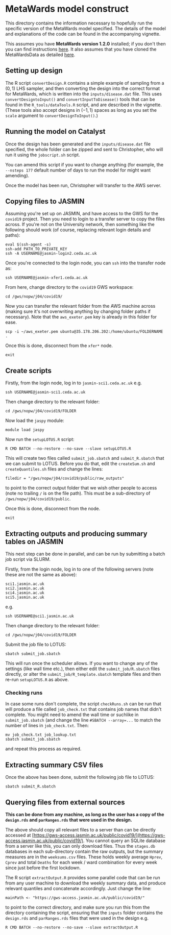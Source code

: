 # MetaWards model construct

This directory contains the information necessary to hopefully run the
specific version of the MetaWards model specified. The details of the model
and explanations of the code can be found in the accompanying vignette.

This assumes you have **MetaWards version 1.2.0** installed; if you don't then
you can find instructions [here](https://metawards.org/install.html). It also
assumes that you have cloned the MetaWardsData as detailed 
[here](https://metawards.org/model_data.html).

## Setting up design

The R script `convertDesign.R` contains a simple example of sampling
from a $(0, 1)$ LHS sampler, and then converting the design into
the correct format for MetaWards, which is written into the `inputs/disease.dat`
file. This uses `convertDesigntoInput()` and `convertInputToDisease()` tools
that can be found in the `R_tools/dataTools.R` script, and are described in the
vignette. (These tools also accept designs in $(-1, 1)$ spaces as long as you
set the `scale` argument to `convertDesignToInput()`.)

## Running the model on Catalyst

Once the design has been generated and the `inputs/disease.dat` file specified, the
whole folder can be zipped and sent to Christopher, who will run it using the
`jobscript.sh` script. 

You can amend this script if you want to change anything (for example, the 
`--nsteps 177` default number of days to run the model for might want amending).

Once the model has been run, Christopher will transfer to the AWS server.

## Copying files to JASMIN

Assuming you're set up on JASMIN, and have access to the GWS for the `covid19`
project. Then you need to login to a transfer server to copy the files across.
If you're not on the University network, then something like the following should 
work (of course, replacing relevant login details and paths):

```
eval $(ssh-agent -s)
ssh-add PATH_TO_PRIVATE_KEY
ssh -A USERNAME@jasmin-login2.ceda.ac.uk
```

Once you're connected to the login node, you can `ssh` into the transfer node as:

```
ssh USERNAME@jasmin-xfer1.ceda.ac.uk
```

From here, change directory to the `covid19` GWS workspace:

```
cd /gws/nopw/j04/covid19/
```

Now you can transfer the relevant folder from the AWS machine across (making sure 
it's not overwriting anything by changing folder paths if necessary). Note that
the `aws_exeter.pem` key is already in this folder for ease.

```
scp -i ~/aws_exeter.pem ubuntu@35.178.206.202:/home/ubuntu/FOLDERNAME .
```

Once this is done, disconnect from the `xfer*` node.

```
exit
```

## Create scripts

Firstly, from the login node, log in to `jasmin-sci1.ceda.ac.uk` e.g.

```
ssh USERNAME@jasmin-sci1.ceda.ac.uk
```

Then change directory to the relevant folder:

```
cd /gws/nopw/j04/covid19/FOLDER
```

Now load the `jaspy` module:

```
module load jaspy
```

Now run the `setupLOTUS.R` script:

```
R CMD BATCH --no-restore --no-save --slave setupLOTUS.R
```

This will create two files called `submit_job.sbatch` and `submit_R.sbatch`
that we can submit to LOTUS. Before you do that, edit the `createSum.sh` and 
`createQuantiles.sh` files and change the lines:

```
filedir = "/gws/nopw/j04/covid19/public/raw_outputs"
```

to point to the correct output folder that we wish other people to access (note no
trailing `/` is on the file path). This must be a sub-directory of 
`/gws/nopw/j04/covid19/public`. 

Once this is done, disconnect from the node.

```
exit
```

## Extracting outputs and producing summary tables on JASMIN

This next step can be done in parallel, and can be run by submitting a batch
job script via SLURM.

Firstly, from the login node, log in to one of the following servers (note these are not the same as above):

```
sci1.jasmin.ac.uk
sci2.jasmin.ac.uk
sci4.jasmin.ac.uk
sci5.jasmin.ac.uk
```

e.g.

```
ssh USERNAME@sci1.jasmin.ac.uk
```

Then change directory to the relevant folder:

```
cd /gws/nopw/j04/covid19/FOLDER
```

Submit the job file to LOTUS:

```
sbatch submit_job.sbatch
```

This will run once the scheduler allows. If you want to change any of the settings (like
wall time etc.), then either edit the `submit_job/R.sbatch` files directly,
or alter the `submit_job/R_template.sbatch` template files and then re-run `setupLOTUS.R` as
above.

### Checking runs

In case some runs don't complete, the script `checkRuns.sh` can be run that will produce
a file called `job_check.txt` that contains job names that didn't complete. You might 
need to amend the wall time or suchlike in `submit_job.sbatch` (and change the line
`#SBATCH --array=...` to match the number of lines in `job_check.txt`. Then:

```
mv job_check.txt job_lookup.txt
sbatch submit_job.sbatch
```

and repeat this process as required.

## Extracting summary CSV files

Once the above has been done, submit the following job file to LOTUS:

```
sbatch submit_R.sbatch
```

## Querying files from external sources

**This can be done from any machine, as long as the user has a copy of the `design.rds`
and `parRanges.rds` that were used in the design.**

The above should copy all relevant files to a server than can be directly accessed
at [https://gws-access.jasmin.ac.uk/public/covid19/](https://gws-access.jasmin.ac.uk/public/covid19/). You cannot query an SQLite database from a server like this, you can only
download files. Thus the `stages.db` databases in each sub-directory contain the
raw outputs, but the summary measures are in the `weeksums.csv` files. These holds 
weekly average `Hprev`, `Cprev` and total `Deaths` for each week / ward combination 
for every week since just before the first lockdown. 

The R script `extractOutput.R` provides some parallel code that can be run from 
any user machine to download the weekly summary data, and produce relevant 
quantiles and concatenate accordingly. Just change the line:

```
mainPath <- "https://gws-access.jasmin.ac.uk/public/covid19/"
```

to point to the correct directory, and make sure you run this from the directory 
containing the script, ensuring that the `inputs` folder contains the `design.rds` and `parRanges.rds` files that were used in the design e.g.

```
R CMD BATCH --no-restore --no-save --slave extractOutput.R
```









<!--## Animations-->

<!--In the `images` folder there are some R scripts to produce animations. The `plotAnimation.R` script accesses weekly counts from the `uberStages.db` database. It takes three inputs:-->

<!--* ID (Ensemble ID, e.g. "Ens0000")-->
<!--* REP (Replicate number)-->
<!--* VAR (Variable you wish to animate---must be in `uberStages.db`)-->

<!--So the command:-->

<!--```-->
<!--R CMD BATCH --no-restore --no-save --slave "--args Ens0000 1 Hprev" plotAnimation.R-->
<!--```-->

<!--will produce an animation of the weekly `Hprev` values for replicate 1 of design point `Ens0000`. **Note: it helps to have set an index on the `output` column of `uberStages.db`**---see the comments in `plotAnimation.R` for more details.-->

<!--Alternatively, the `plotAnimation_stages.R` script accesses daily counts from an individual the `stages.db.bz2` file. It takes three inputs:-->

<!--* ID (Ensemble ID, e.g. "Ens0000")-->
<!--* REP (Replicate number)-->
<!--* VAR (Variable you wish to animate---must be in `stages.db`)-->

<!--So the command:-->

<!--```-->
<!--R CMD BATCH --no-restore --no-save --slave "--args Ens0000 1 H" plotAnimation_stages.R-->
<!--```-->

<!--will produce an animation of the daily `H` values for replicate 1 of design point `Ens0000`. This is quicker due to using base R plotting, rather than `gganimate`.-->

<!--## Possible extensions / to-do-->

<!--* Lockdown cut-off for distance travelled.-->
<!--* Amend lockdown iterator to model weekdays and weekends during lockdown.-->
<!--* Superspreaders / supershedders?-->
<!--* Possible additional hospital workers class?-->
<!--* Change names of outputs to something easier to understand.-->
<!--* Sort out how to generically unzip files rather than using `system()` (hopefully Chris' extractor will solve this).-->
<!--* Need some checks of inputs in R tools.-->
<!--* Perhaps come up with a better way to store the data (maybe only store days where some events have changed,-->
<!--  and then post-process to fill in the gaps where necessary).-->
<!--  -->
